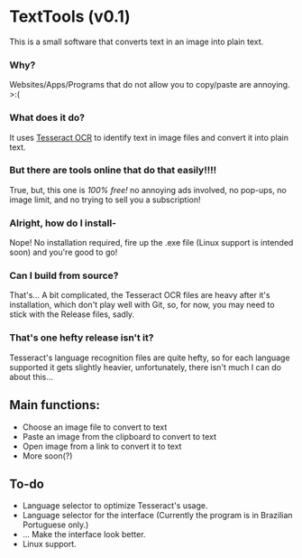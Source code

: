# TextTools (v0.1)
This is a small software that converts text in an image into plain text.

### Why?
Websites/Apps/Programs that do not allow you to copy/paste are annoying. >:(

### What does it do?
It uses [Tesseract OCR](https://github.com/tesseract-ocr/tesseract) to identify text in image files and convert it into plain text.

### But there are tools online that do that easily!!!!
True, but, this one is _100% free!_ no annoying ads involved, no pop-ups, no image limit, and no trying to sell you a subscription!

### Alright, how do I install-

Nope! No installation required, fire up the .exe file (Linux support is intended soon) and you're good to go!

### Can I build from source?
That's... A bit complicated, the Tesseract OCR files are heavy after it's installation, which don't play well with Git, so, for now, you may need to stick with the Release files, sadly.

### That's one hefty release isn't it?
Tesseract's language recognition files are quite hefty, so for each language supported it gets slightly heavier, unfortunately, there isn't much I can do about this...

## Main functions:

- Choose an image file to convert to text
- Paste an image from the clipboard to convert to text
- Open image from a link to convert it to text
- More soon(?)

## To-do
- Language selector to optimize Tesseract's usage.
- Language selector for the interface (Currently the program is in Brazilian Portuguese only.)
- ... Make the interface look better.
- Linux support.
